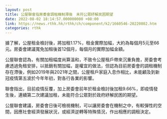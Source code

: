 ```yaml
---
layout: post
title: 公屋聯會指房委會調租機制滯後　未符公眾紓解民困期望
date: 2022-08-02 18:14:57.000000000 +08:00
link: https://news.rthk.hk/rthk/ch/component/k2/1660546-20220802.htm
categories: rthk
---
```


據了解，公屋租金檢討後，將加租1.17%，租金實際加幅，大約為每個月5元至66元。房委會建議寬免加租後首12個月，每個月的實際加幅金額。

公屋聯會認為，有關加租幅度尚算溫和，不致令公屋租戶帶來沉重負擔，房委會考慮透過免租安排，以抵銷有關加幅，是權宜的做法，但認為目前房委會的調租機制存在滯後，例如2019年與2021年之間，公屋租戶家庭入息作相比，未能顧及到新冠疫情第五波於今年年初，對各行各業的影響。

聯會指出，目前疫情反覆，加上房委會前年於租金檢討後加租9.66%，即疫情發生後，連續第二次建議加租，未能符合公眾對於政府紓解民困的期望。

公屋聯會建議，房委會日後可檢視機制，可以讓房委會在機制之中，有較彈性的空間，因應社會經濟發展狀況，或經濟逆轉等特殊情況，作出相應的調租決定。

